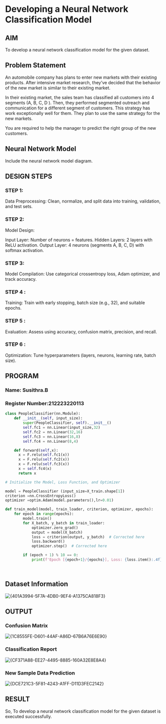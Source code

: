 # Developing a Neural Network Classification Model

## AIM

To develop a neural network classification model for the given dataset.

## Problem Statement

An automobile company has plans to enter new markets with their existing products. After intensive market research, they’ve decided that the behavior of the new market is similar to their existing market.

In their existing market, the sales team has classified all customers into 4 segments (A, B, C, D ). Then, they performed segmented outreach and communication for a different segment of customers. This strategy has work exceptionally well for them. They plan to use the same strategy for the new markets.

You are required to help the manager to predict the right group of the new customers.

## Neural Network Model

Include the neural network model diagram.

## DESIGN STEPS

### STEP 1:
Data Preprocessing: Clean, normalize, and split data into training, validation, and test sets.

### STEP 2:
Model Design:

Input Layer: Number of neurons = features.
Hidden Layers: 2 layers with ReLU activation.
Output Layer: 4 neurons (segments A, B, C, D) with softmax activation.
### STEP 3:
Model Compilation: Use categorical crossentropy loss, Adam optimizer, and track accuracy.

### STEP 4 :
Training: Train with early stopping, batch size (e.g., 32), and suitable epochs.
### STEP 5 :
Evaluation: Assess using accuracy, confusion matrix, precision, and recall.
### STEP 6 :
Optimization: Tune hyperparameters (layers, neurons, learning rate, batch size).
## PROGRAM

### Name: Susithra.B
### Register Number:212223220113

```python
class PeopleClassifier(nn.Module):
    def __init__(self, input_size):
        super(PeopleClassifier, self).__init__()
        self.fc1 = nn.Linear(input_size,32)
        self.fc2 = nn.Linear(32,16)
        self.fc3 = nn.Linear(16,8)
        self.fc4 = nn.Linear(8,4)

    def forward(self,x):
      x = F.relu(self.fc1(x))
      x = F.relu(self.fc2(x))
      x = F.relu(self.fc3(x))
      x = self.fc4(x)
      return x

```
```python
# Initialize the Model, Loss Function, and Optimizer

model = PeopleClassifier (input_size=X_train.shape[1])
criterion =nn.CrossEntropyLoss()
optimizer =optim.Adam(model.parameters(),lr=0.01)
```
```python
def train_model(model, train_loader, criterion, optimizer, epochs):
    for epoch in range(epochs):
        model.train()
        for X_batch, y_batch in train_loader:
            optimizer.zero_grad()
            output = model(X_batch)
            loss = criterion(output, y_batch)  # Corrected here
            loss.backward()
            optimizer.step()  # Corrected here

        if (epoch + 1) % 10 == 0:
            print(f'Epoch [{epoch+1}/{epochs}], Loss: {loss.item():.4f}')

    
```



## Dataset Information
![{401A3994-5F7A-4DB0-9EF4-A1375CA818F3}](https://github.com/user-attachments/assets/a28f4a69-dd71-4d0c-abee-e1eb794d8bc1)

## OUTPUT
### Confusion Matrix
![{1C8555FE-D601-44AF-A86D-67B6A76E6E90}](https://github.com/user-attachments/assets/a8eddc06-3541-4a9f-9418-e9d607e181b0)
### Classification Report
![{CF371A88-EE27-4495-8885-160A32E8E8A4}](https://github.com/user-attachments/assets/007323fe-6298-49be-8c72-bb3644b6d1a4)

### New Sample Data Prediction
![{DCE721C3-5F81-4243-A1FF-D11D3FEC2142}](https://github.com/user-attachments/assets/8acbd544-1c41-4c34-862d-c8fe25b1825c)


## RESULT
So, To develop a neural network classification model for the given dataset is executed successfully.
